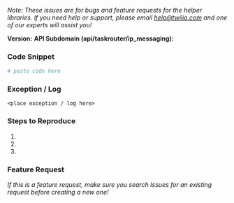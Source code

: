 *Note: These issues are for bugs and feature requests for the helper libraries. If you need help or support, please email help@twilio.com and one of our experts will assist you!*


**Version:**
**API Subdomain (api/taskrouter/ip_messaging):**

### Code Snippet
```php
# paste code here
```

### Exception / Log
```
<place exception / log here>
```

### Steps to Reproduce
1.
2.
3.


### Feature Request
_If this is a feature request, make sure you search Issues for an existing request before creating a new one!_
